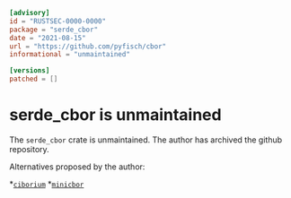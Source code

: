 ```toml
[advisory]
id = "RUSTSEC-0000-0000"
package = "serde_cbor"
date = "2021-08-15"
url = "https://github.com/pyfisch/cbor"
informational = "unmaintained"

[versions]
patched = []
```

# serde_cbor is unmaintained

The `serde_cbor` crate is unmaintained. The author has archived the github repository.

Alternatives proposed by the author:

 *[`ciborium`](https://crates.io/crates/ciborium)
 *[`minicbor`](https://crates.io/crates/minicbor)
